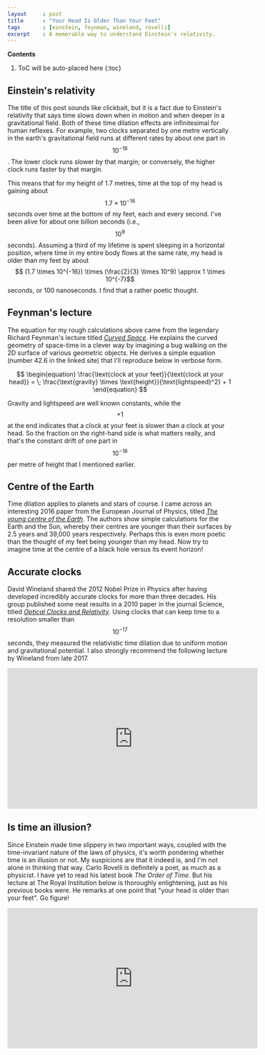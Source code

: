 ```yaml
---
layout     : post
title      : "Your Head Is Older Than Your Feet"
tags       : [einstein, feynman, wineland, rovelli]
excerpt    : A memorable way to understand Einstein's relativity.
---
```


**Contents**
1. ToC will be auto-placed here
{:toc}


## Einstein's relativity

The title of this post sounds like clickbait, but it is a fact due to
Einstein's relativity that says time slows down when in motion and when deeper
in a gravitational field. Both of these time dilation effects are infinitesimal
for human reflexes. For example, two clocks separated by one metre vertically
in the earth's gravitational field runs at different rates by about one part in
$$10^{-16}$$. The lower clock runs slower by that margin; or conversely, the
higher clock runs faster by that margin.

This means that for my height of 1.7 metres, time at the top of my head is
gaining about $$1.7 \times 10^{-16}$$ seconds over time at the bottom of my
feet, each and every second. I've been alive for about one billion seconds
(i.e., $$10^9$$ seconds). Assuming a third of my lifetime is spent sleeping in
a horizontal position, where time in my entire body flows at the same rate, my
head is older than my feet by about $$ (1.7 \times 10^{-16}) \times
(\frac{2}{3} \times 10^9) \approx 1 \times 10^{-7}$$ seconds, or 100
nanoseconds. I find that a rather poetic thought.


## Feynman's lecture

The equation for my rough calculations above came from the legendary Richard
Feynman's lecture titled [*Curved Space*][feynmanlink]. He explains the curved
geometry of space-time in a clever way by imagining a bug walking on the 2D
surface of various geometric objects. He derives a simple equation (number 42.6
in the linked site) that I'll reproduce below in verbose form.

$$ \begin{equation}
\frac{\text{clock at your feet}}{\text{clock at your head}} = \;
\frac{\text{gravity} \times \text{height}}{\text{lightspeed}^2} + 1
\end{equation}
$$

Gravity and lightspeed are well known constants, while the $$+1$$ at the end
indicates that a clock at your feet is slower than a clock at your head. So the
fraction on the right-hand side is what matters really, and that's the constant
drift of one part in $$10^{-16}$$ per metre of height that I mentioned earlier.

[feynmanlink]: http://www.feynmanlectures.caltech.edu/II_42.html


## Centre of the Earth

Time dilation applies to planets and stars of course. I came across an
interesting 2016 paper from the European Journal of Physics, titled [*The young
centre of the Earth*][doi]. The authors show simple calculations for the Earth
and the Sun, whereby their centres are younger than their surfaces by 2.5 years
and 39,000 years respectively. Perhaps this is even more poetic than the
thought of my feet being younger than my head. Now try to imagine time at the
centre of a black hole versus its event horizon!

[doi]: http://iopscience.iop.org/article/10.1088/0143-0807/37/3/035602/meta


## Accurate clocks

David Wineland shared the 2012 Nobel Prize in Physics after having developed
incredibly accurate clocks for more than three decades. His group published
some neat results in a 2010 paper in the journal Science, titled [*Optical
Clocks and Relativity*][winelandlink]. Using clocks that can keep time to a
resolution smaller than $$10^{-17}$$ seconds, they measured the relativistic
time dilation due to uniform motion and gravitational potential. I also
strongly recommend the following lecture by Wineland from late 2017.

<iframe width="560" height="315"
src="https://www.youtube-nocookie.com/embed/AHcOJLvpFYI?rel=0" frameborder="0"
allow="autoplay; encrypted-media" allowfullscreen></iframe>

[winelandlink]: http://science.sciencemag.org/content/329/5999/1630


## Is time an illusion?

Since Einstein made time slippery in two important ways, coupled with the
time-invariant nature of the laws of physics, it's worth pondering whether time
is an illusion or not. My suspicions are that it indeed is, and I'm not alone
in thinking that way.  Carlo Rovelli is definitely a poet, as much as a
physicist. I have yet to read his latest book *The Order of Time*. But his
lecture at The Royal Institution below is thoroughly enlightening, just as his
previous books were. He remarks at one point that "your head is older than your
feet". Go figure!

<iframe width="560" height="315"
src="https://www.youtube-nocookie.com/embed/-6rWqJhDv7M?rel=0" frameborder="0"
allow="autoplay; encrypted-media" allowfullscreen></iframe>
